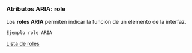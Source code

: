 ### Atributos ARIA: role

Los __roles ARIA__ permiten indicar la función de un elemento de la interfaz. 

```
Ejemplo role ARIA
```
[Lista de roles](https://www.w3.org/TR/wai-aria-1.1/#role_definitions)